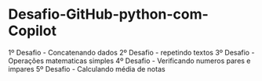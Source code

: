# Desafio-GitHub-python-com-Copilot

1º Desafio - Concatenando dados
2º Desafio - repetindo textos
3º Desafio - Operações matematicas simples
4º Desafio - Verificando numeros pares e impares
5º Desafio - Calculando média de notas